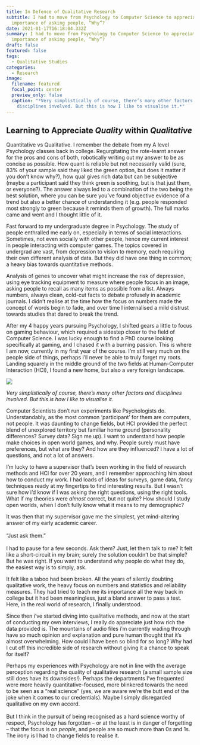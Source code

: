 ```yaml
---
title: In Defence of Qualitative Research
subtitle: I had to move from Psychology to Computer Science to appreciate the
  importance of asking people, “Why”?
date: 2021-01-17T16:18:04.332Z
summary: I had to move from Psychology to Computer Science to appreciate the
  importance of asking people, “Why”?
draft: false
featured: false
tags:
  - Qualitative Studies
categories:
  - Research
image:
  filename: featured
  focal_point: center
  preview_only: false
  caption: "*Very simplistically of course, there’s many other factors and
    disciplines involved. But this is how I like to visualise it.*"
---
```

<!--StartFragment-->

## Learning to Appreciate *Quality* within *Qualitative*

<!--EndFragment-->

<!--StartFragment-->

Quantitative vs Qualitative. I remember the debate from my A level Psychology classes back in college. Regurgitating the rote-learnt answer for the pros and cons of both, robotically writing out my answer to be as concise as possible. How quant is reliable but not necessarily valid (sure, 83% of your sample said they liked the green option, but does it matter if you don’t know why?), how qual gives rich data but can be subjective (maybe a participant said they think green is soothing, but is that just them, or everyone?). The answer always led to a combination of the two being the best solution, where you can be sure you’ve found objective evidence of a trend but also a better chance of understanding it (e.g. people responded most strongly to green because it reminds them of growth). The full marks came and went and I thought little of it.

Fast forward to my undergraduate degree in Psychology. The study of people enthralled me early on, especially in terms of social interactions. Sometimes, not even socially with other people, hence my current interest in people interacting with computer games. The topics covered in undergrad are vast, from depression to vision to memory, each requiring their own different analysis of data. But they did have one thing in common; a heavy bias towards quantitative methods.

Analysis of genes to uncover what might increase the risk of depression, using eye tracking equipment to measure where people focus in an image, asking people to recall as many items as possible from a list. Always numbers, always clean, cold-cut facts to debate profusely in academic journals. I didn’t realise at the time how the focus on numbers made the concept of words begin to fade, and over time I internalised a mild distrust towards studies that dared to break the trend.

After my 4 happy years pursuing Psychology, I shifted gears a little to focus on gaming behaviour, which required a sidestep closer to the field of Computer Science. I was lucky enough to find a PhD course looking specifically at gaming, and I chased it with a burning passion. This is where I am now, currently in my first year of the course. I’m still very much on the people side of things, perhaps i’ll never be able to truly forget my roots. Landing squarely in the middle ground of the two fields at Human-Computer Interaction (HCI), I found a new home, but also a very foreign landscape.

<!--EndFragment-->

<!--StartFragment-->

![](https://faethfulexplorations.files.wordpress.com/2019/02/untitled-diagram-1.png)

<!--EndFragment-->

<!--StartFragment-->

*Very simplistically of course, there’s many other factors and disciplines involved. But this is how I like to visualise it.*

<!--EndFragment-->

<!--StartFragment-->

Computer Scientists don’t run experiments like Psychologists do. Understandably, as the most common ‘participant’ for them are computers, not people. It was daunting to change fields, but HCI provided the perfect blend of unexplored territory but familiar home ground (personality differences? Survey data? Sign me up). I want to understand how people make choices in open world games, and why. People surely must have preferences, but what are they? And how are they influenced? I have a lot of questions, and not a lot of answers.

I’m lucky to have a supervisor that’s been working in the field of research methods and HCI for over 20 years, and I remember approaching him about how to conduct my work. I had loads of ideas for surveys, game data, fancy techniques ready at my fingertips to find interesting results. But I wasn’t sure how i’d know if I was asking the right questions, using the right tools. What if my theories were *almost* correct, but not quite? How should I study open worlds, when I don’t fully know what it means to my demographic?

It was then that my supervisor gave me the simplest, yet mind-altering answer of my early academic career.\
\
“Just ask them.”\
\
I had to pause for a few seconds. Ask them? Just, let them talk to me? It felt like a short-circuit in my brain; surely the solution couldn’t be that simple? But he was right. If you want to understand why people do what they do, the easiest way is to simply, ask.

It felt like a taboo had been broken. All the years of silently doubting qualitative work, the heavy focus on numbers and statistics and reliability measures. They had tried to teach me its importance all the way back in college but it had been meaningless, just a bland answer to pass a test. Here, in the real world of research, I finally understood.

Since then i’ve started diving into qualitative methods, and now at the start of conducting my own interviews, I really do appreciate just how rich the data provided is. The mountains of audio files i’m currently wading through have so much opinion and explanation and pure human thought that it’s almost overwhelming. How could I have been so blind for so long? Why had I cut off this incredible side of research without giving it a chance to speak for itself?

Perhaps my experiences with Psychology are not in line with the average perception regarding the quality of qualitative research (a small sample size still does have its downsides!). Perhaps the departments I’ve frequented were more heavily quantitative-focused, more blinkered towards the need to be seen as a “real science” (yes, we are aware we’re the butt end of the joke when it comes to our credentials). Maybe I simply disregarded qualitative on my own accord.\
\
But I think in the pursuit of being recognised as a hard science worthy of respect, Psychology has forgotten – or at the least is in danger of forgetting – that the focus is on *people*, and people are so much more than 0s and 1s. The irony is I had to change fields to realise it.

<!--EndFragment-->
